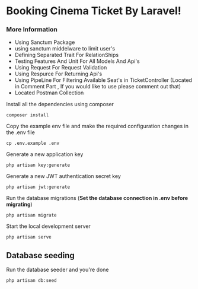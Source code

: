 
# Booking Cinema Ticket By Laravel!

### More Information
- Using Sanctum Package 
- using sanctum middelware to limit user's
- Defining Separated Trait For RelationShips
- Testing Features And Unit For All Models And Api's
- Using Request For Request Validation
- Using Respurce For Returning Api's
- Using PipeLine For Filtering Available Seat's in TicketController (Located in Comment Part , If you would like to use please comment out that)
- Located Postman Collection 

Install all the dependencies using composer

    composer install

Copy the example env file and make the required configuration changes in the .env file

    cp .env.example .env

Generate a new application key

    php artisan key:generate

Generate a new JWT authentication secret key

    php artisan jwt:generate

Run the database migrations (**Set the database connection in .env before migrating**)

    php artisan migrate

Start the local development server

    php artisan serve

## Database seeding

Run the database seeder and you're done

    php artisan db:seed
